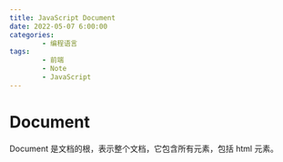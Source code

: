 ```yaml
---
title: JavaScript Document
date: 2022-05-07 6:00:00
categories:
        - 编程语言
tags:
        - 前端
        - Note
        - JavaScript
---
```


# Document

Document 是文档的根，表示整个文档，它包含所有元素，包括 html 元素。
